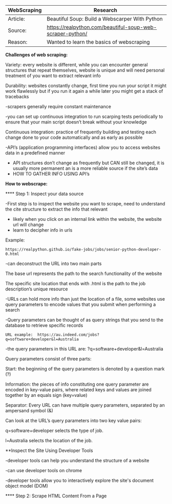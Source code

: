 
| WebScraping | Research |
| -------- | -------------- |
| Article:| Beautiful Soup: Build a Webscarper With Python |
| Source: | https://realpython.com/beautiful-soup-web-scraper-python/ |
| Reason: | Wanted to learn the basics of webscraping |


**Challenges of web scraping:**

Variety: every website is different, while you can encounter general structures that repeat themselves, website is unique and will need personal treatment of you want to extract relevant info

Durability: websites constantly change, first time you run your script it might work flawlessly but if you run it again a while later you might get a stack of tracebacks

-scrapers generally require constant maintenance

-you can set up continuous integration to run scarping tests periodically to ensure that your main script doesn’t break without your knowledge 

Continuous integration: practice of frequently building and testing each change done to your code automatically and as early as possible 

-API’s (application programming interfaces) allow you to access websites data in a predefined manner

* API structures don’t change as frequently but CAN still be changed, it is usually more permanent an is a more reliable source if the site’s data 
* HOW TO GATHER INFO USING API’s


**How to webscrape:**

**** Step 1: Inspect your data source

-First step is to inspect the website you want to scrape, need to understand the cite structure to extract the info that relevant 
* likely when you click on an internal link within the website, the website url will change
* learn to decipher info in urls 

Example:

	https://realpython.github.io/fake-jobs/jobs/senior-python-developer-0.html

-can deconstruct the URL into two main parts 

The base url represents the path to the search functionality of the website

The specific site location that ends with .html is the path to the job description’s unique resource

-URLs can hold more info than just the location of a file, some websites use query parameters to encode values that you submit when performing a search 

-Query parameters can be thought of as query strings that you send to the database to retrieve specific records 

	URL example:  https://au.indeed.com/jobs?q=software+developer&l=Australia

-the query parameters in this URL are: ?q=software+developer&l=Australia

Query parameters consist of three parts:

Start: the beginning of the query parameters is denoted by a question mark (?)

Information: the pieces of info constituting one query parameter are encoded in key-value pairs, where related keys and values are joined together by an equals sign (key=value)

Separator: Every URL can have multiple query parameters, separated by an ampersand symbol (&)

Can look at the URL’s query parameters into two key value pairs:

q=software+developer selects the type of job.

l=Australia selects the location of the job.

**Inspect the Site Using Developer Tools 

-developer tools can help you understand the structure of a website

-can use developer tools on chrome 

-developer tools allow you to interactively explore the site's document object model (DOM)


**** Step 2: Scrape HTML Content From a Page




